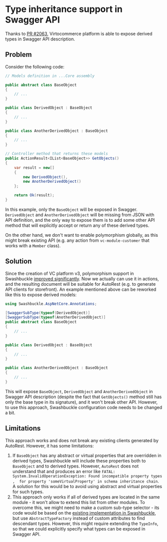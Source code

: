 # Type inheritance support in Swagger API

Thanks to [PR #2063](https://github.com/VirtoCommerce/vc-platform/pull/2063), Virtocommerce platform is able to expose derived types in Swagger API description. 

## Problem
Consider the following code:
```csharp
// Models definition in ...Core assembly

public abstract class BaseObject
{
    // ...
}

public class DerivedObject : BaseObject
{
    // ...
}

public class AnotherDerivedObject : BaseObject
{
    // ...
}

// Controller method that returns these models
public ActionResult<IList<BaseObject>> GetObjects()
{
    var result = new[] 
    {
        new DerivedObject(),
        new AnotherDerivedObject()
    };

    return Ok(result);
}
```

In this example, only the `BaseObject` will be exposed in Swagger. `DerivedObject` and `AnotherDerivedObject` will be missing from JSON with API definition, and the only way to expose them is to add some other API method that will explicitly accept or return any of these derived types.

On the other hand, we don't want to enable polymorphism globally, as this might break existing API (e.g. any action from `vc-module-customer` that works with a `Member` class).

## Solution
Since the creation of VC platform v3, polymorphism support in Swashbuckle [improved significantly](https://github.com/domaindrivendev/Swashbuckle.AspNetCore/pull/1792). Now we actually can use it in actions, and the resulting document will be suitable for AutoRest (e.g. to generate API clients for storefront). An example mentioned above can be reworked like this to expose derived models:

```csharp
using Swashbuckle.AspNetCore.Annotations;

[SwaggerSubType(typeof(DerivedObject)]
[SwaggerSubType(typeof(AnotherDerivedObject)]
public abstract class BaseObject
{
    // ...
}

public class DerivedObject : BaseObject
{
    // ...
}

public class AnotherDerivedObject : BaseObject
{
    // ...
}
```

This will expose `BaseObject`, `DerivedObject` and `AnotherDerivedObject` in Swagger API description (despite the fact that `GetObjects()` method still has only the base type in its signature), and it won't break other API. However, to use this approach, Swashbuckle configuration code needs to be changed a bit.

## Limitations
This approach works and does not break any existing clients generated by AutoRest. However, it has some limitations:
1. If `BaseObject` has any abstract or virtual properties that are overridden in derived types, Swashbuckle will include these properties both to `BaseObject` and to derived types. However, `AutoRest` does not understand that and produces an error like `FATAL: System.InvalidOperationException: Found incompatible property types ,  for property 'someVirtualProperty' in schema inheritance chain`. A solution for this would be to avoid using abstract and virtual properties for such types.
2. This approach only works if all of derived types are located in the same module - it won't allow to extend this list from other modules. To overcome this, we might need to make a custom sub-type selector - its code would be based on the [existing implementation in Swashbuckle](https://github.com/domaindrivendev/Swashbuckle.AspNetCore/blob/master/src/Swashbuckle.AspNetCore.Annotations/AnnotationsSwaggerGenOptionsExtensions.cs#L70-L90), but use `AbstractTypeFactory` instead of custom attributes to find descendant types. However, this might require extending the `TypeInfo`, so that we could explicitly specify what types can be exposed in Swagger API.
